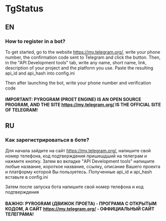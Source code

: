 # TgStatus

## EN
### How to register in a bot?

To get started, go to the website https://my.telegram.org/, write your phone number, the confirmation code sent to Telegram and click the button. Then, in the "API Development tools" tab, write any name, short name, link, description of your project and the platform you use. Paste the resulting api_id and api_hash into config.ini

Then after launching the bot, write your phone number and verification code

#### IMPORTANT: PYROGRAM (PROET ENGINE) IS AN OPEN SOURCE PROGRAM, AND THE SITE https://my.telegram.org/ IS THE OFFICIAL SITE OF TELEGRAM!

## RU
 ### Как зарегистрироваться в боте?

Для начала зайдите на сайт https://my.telegram.org/, напишите свой номер телефона, код подтверждения пришешдший на телеграм и нажмите кнопку. Затем во вкладке "API Development tools" напишите любые название, короткое название, ссылку, описание Вашего проекта и платформу которой Вы пользуетесь. Полученные api_id и api_hash вставьте в config.ini

Затем после запуска бота напишите свой номер телефона и код подтверждения

#### ВАЖНО: PYROGRAM (ДВИЖОК ПРОЕТА) - ПРОГРАМА С ОТКРЫТЫМ КОДОМ, А САЙТ https://my.telegram.org/ - ОФФИЦИАЛЬНЫЙ САЙТ ТЕЛЕГРАМА!
